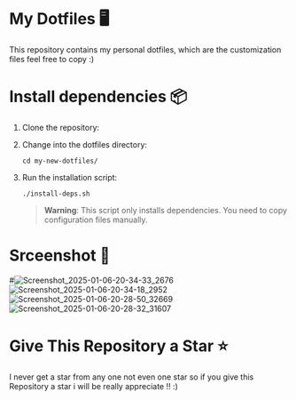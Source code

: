 # My Dotfiles 🖥️

This repository contains my personal dotfiles, which are the customization files feel free to copy :)

# Install dependencies 📦
1. Clone the repository:
2. Change into the dotfiles directory:
   ```
   cd my-new-dotfiles/
   ```

3. Run the installation script:
   ```
   ./install-deps.sh
   ```

   > **Warning**: This script only installs dependencies. You need to copy configuration files manually.

# Srceenshot 📸
#![Screenshot_2025-01-06-20-34-33_2676](https://github.com/user-attachments/assets/a7fbc3df-3b41-4706-9d8f-a175323cbd28)
![Screenshot_2025-01-06-20-34-18_2952](https://github.com/user-attachments/assets/9d8891e2-cae8-428c-ae38-3ef55548de9f)
![Screenshot_2025-01-06-20-28-50_32669](https://github.com/user-attachments/assets/225a7748-dfb5-4830-aa03-fcf9449b174f)
![Screenshot_2025-01-06-20-28-32_31607](https://github.com/user-attachments/assets/3a0f6bed-16d6-4e45-80ed-c97f6d9b45ad)



# Give This Repository a Star ⭐
I never get a star from any one not even one star so if you give this Repository
a star i will be really appreciate !! :)
